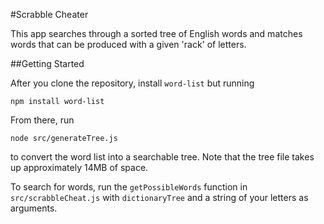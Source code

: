 #Scrabble Cheater

This app searches through a sorted tree of English words and matches words that can be produced with a given 'rack' of letters.

##Getting Started

After you clone the repository, install `word-list` but running

    npm install word-list

From there, run

    node src/generateTree.js

to convert the word list into a searchable tree. Note that the tree file takes up approximately 14MB of space.

To search for words, run the `getPossibleWords` function in `src/scrabbleCheat.js` with `dictionaryTree` and a string of your letters as arguments.
